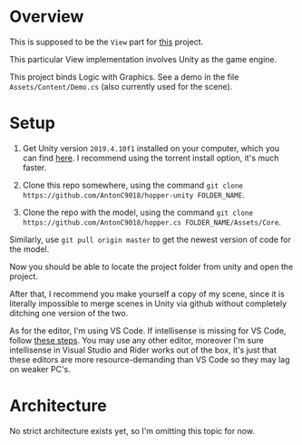 # Overview

This is supposed to be the `View` part for [this](https://github.com/AntonC9018/hopper.cs) project.

This particular View implementation involves Unity as the game engine.

This project binds Logic with Graphics. See a demo in the file `Assets/Content/Demo.cs` (also currently used for the scene).

# Setup

1. Get Unity version `2019.4.10f1` installed on your computer, which you can find [here](https://unity3d.com/unity/qa/lts-releases). I recommend using the torrent install option, it's much faster.

2. Clone this repo somewhere, using the command `git clone https://github.com/AntonC9018/hopper-unity FOLDER_NAME`.

3. Clone the repo with the model, using the command `git clone https://github.com/AntonC9018/hopper.cs FOLDER_NAME/Assets/Core`.

Similarly, use `git pull origin master` to get the newest version of code for the model.

Now you should be able to locate the project folder from unity and open the project.

After that, I recommend you make yourself a copy of my scene, since it is literally impossible to merge scenes in Unity via github without completely ditching one version of the two.

As for the editor, I'm using VS Code. If intellisense is missing for VS Code, follow [these steps](https://forum.unity.com/threads/intellisense-not-working-for-visual-studio-code.812040/#post-5858986). You may use any other editor, moreover I'm sure intellisense in Visual Studio and Rider works out of the box, it's just that these editors are more resource-demanding than VS Code so they may lag on weaker PC's.

# Architecture

No strict architecture exists yet, so I'm omitting this topic for now.